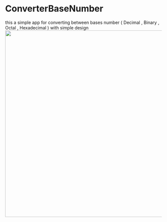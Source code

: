 # ConverterBaseNumber
this a simple app for converting between bases number ( Decimal , Binary , Octal , Hexadecimal ) with simple design
<img src ="https://user-images.githubusercontent.com/105106529/224839549-ac4cc959-864d-4f4b-beab-496e006539c8.jpg" width="600" hight="600">

